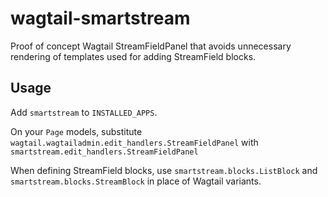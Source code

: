 # wagtail-smartstream

Proof of concept Wagtail StreamFieldPanel that avoids unnecessary rendering of templates used for adding StreamField blocks. 

## Usage

Add `smartstream` to `INSTALLED_APPS`. 

On your `Page` models, substitute `wagtail.wagtailadmin.edit_handlers.StreamFieldPanel` with `smartstream.edit_handlers.StreamFieldPanel`

When defining StreamField blocks, use `smartstream.blocks.ListBlock` and `smartstream.blocks.StreamBlock` in place of Wagtail variants.